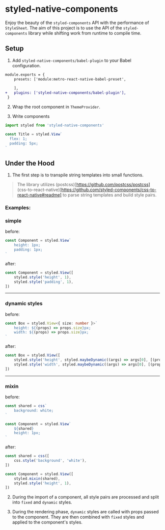 # styled-native-components

Enjoy the beauty of the `styled-components` API with the performance of `StyleSheet`. The aim of this project is to use the API of the `styled-components` library while shifting work from runtime to compile time.

## Setup
1. Add `styled-native-components/babel-plugin` to your Babel configuration.
```diff
module.exports = {
    presets: ['module:metro-react-native-babel-preset',
     
    ],
+   plugins: ['styled-native-components/babel-plugin'],
 }
```

2. Wrap the root component in `ThemeProvider`.

3. Write components

```ts
import styled from 'styled-native-components'

const Title = styled.View`
  flex: 1;
  padding: 5px;
`
```


## Under the Hood

1. The first step is to transpile string templates into small functions.


> The library utilizes (postcss)[https://github.com/postcss/postcss] (css-to-react-native)[https://github.com/styled-components/css-to-react-native#readme] to parse string templates and build style pairs.


### Examples:

### simple 
before:
```typescript
const Component = styled.View`
    height: 1px;
    padding: 1px;
`
```

after:
```typescript
const Component = styled.View([
    styled.style('height', 1),
    styled.style('padding', 1),
])
```
-----
### dynamic styles
before:
```typescript
const Box = styled.View<{ size: number }>`
    height: ${(props) => props.size}px;
    width: ${(props) => props.size}px;
`
```

after:
```typescript
const Box = styled.View([
    styled.style('height', styled.maybeDynamic((args) => args[0], [(props) => props.size])),
    styled.style('width', styled.maybeDynamic((args) => args[0], [(props) => props.size])),
])
```

-----
### mixin

before:
```typescript
const shared = css`
    background: white;
`

const Component = styled.View`
    ${shared}
    height: 1px;
`
```

after:
```typescript
const shared = css([
    css.style('background', 'white'),
])

const Component = styled.View([
    styled.mixin(shared),
    styled.style('height', 1),
])
```

2. During the import of a component, all style pairs are processed and split into `fixed` and `dynamic` styles.

3. During the rendering phase, `dynamic` styles are called with props passed to the component. They are then combined with `fixed` styles and applied to the component's styles.
